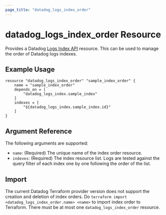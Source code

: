 ```yaml
---
page_title: "datadog_logs_index_order"
---
```


# datadog_logs_index_order Resource

Provides a Datadog [Logs Index API](https://docs.datadoghq.com/api/v1/logs-indexes/) resource. This can be used to manage the order of Datadog logs indexes.

## Example Usage

```hcl
resource "datadog_logs_index_order" "sample_index_order" {
    name = "sample_index_order"
    depends_on = [
        "datadog_logs_index.sample_index"
    ]
    indexes = [
        "${datadog_logs_index.sample_index.id}"
    ]
}
```

## Argument Reference

The following arguments are supported:

- `name`: (Required) The unique name of the index order resource.
- `indexes`: (Required) The index resource list. Logs are tested against the query filter of each index one by one following the order of the list.

## Import

The current Datadog Terraform provider version does not support the creation and deletion of index orders. Do `terraform import <datadog_logs_index_order.name> <name>` to import index order to Terraform. There must be at most one `datadog_logs_index_order` resource.
